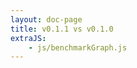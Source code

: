 ```yaml
---
layout: doc-page
title: v0.1.1 vs v0.1.0
extraJS:
    - js/benchmarkGraph.js
---
```


<canvas id="cstdBenches"></canvas>
<canvas id="cblasBenches"></canvas>


<script>
    window.addEventListener('DOMContentLoaded', function() {
        comparisonGraph("cstd", "0-1-0", "0-1-1", ["sprintf", "sprintfNonAllocating", "sscanf", "sscanfNonAllocating", "abs", "atol", "div", "getEnv", "qsort", "rand"], "logarithmic", document.getElementById('cstdBenches'));
        comparisonGraph("cblas", "0-1-0", "0-1-1", ["openblasCDotUArrayStyle", "openblasCDotUStructStyle", "slincblasDDot"], "logarithmic", document.getElementById('cblasBenches'));
    });
</script>